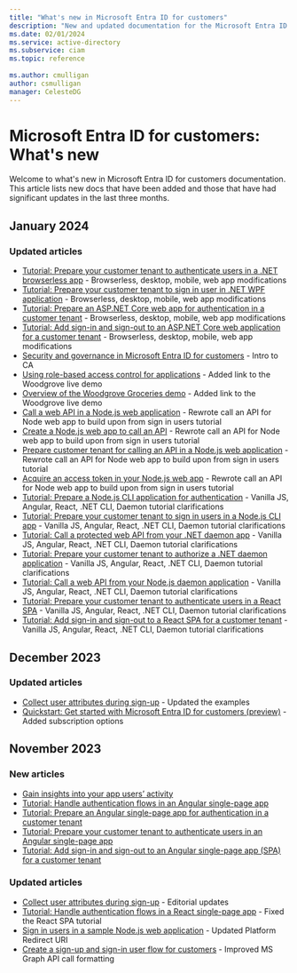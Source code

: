 ```yaml
---
title: "What's new in Microsoft Entra ID for customers"
description: "New and updated documentation for the Microsoft Entra ID for customers documentation."
ms.date: 02/01/2024
ms.service: active-directory
ms.subservice: ciam
ms.topic: reference
 
ms.author: cmulligan
author: csmulligan
manager: CelesteDG
---
```


# Microsoft Entra ID for customers: What's new

Welcome to what's new in Microsoft Entra ID for customers documentation. This article lists new docs that have been added and those that have had significant updates in the last three months. 

## January 2024

### Updated articles

- [Tutorial: Prepare your customer tenant to authenticate users in a .NET browserless app](tutorial-browserless-app-dotnet-sign-in-prepare-tenant.md) - Browserless, desktop, mobile, web app modifications
- [Tutorial: Prepare your customer tenant to sign in user in .NET WPF application](tutorial-desktop-wpf-dotnet-sign-in-prepare-tenant.md) - Browserless, desktop, mobile, web app modifications
- [Tutorial: Prepare an ASP.NET Core web app for authentication in a customer tenant](tutorial-web-app-dotnet-sign-in-prepare-app.md) - Browserless, desktop, mobile, web app modifications
- [Tutorial: Add sign-in and sign-out to an ASP.NET Core web application for a customer tenant](tutorial-web-app-dotnet-sign-in-sign-out.md) - Browserless, desktop, mobile, web app modifications
- [Security and governance in Microsoft Entra ID for customers](concept-security-customers.md) - Intro to CA
- [Using role-based access control for applications](how-to-use-app-roles-customers.md) - Added link to the Woodgrove live demo
- [Overview of the Woodgrove Groceries demo](overview-solutions-customers.md) - Added link to the Woodgrove live demo
- [Call a web API in a Node.js web application](how-to-web-app-node-sign-in-call-api-call-api.md) - Rewrote call an API for Node web app to build upon from sign in users tutorial
- [Create a Node.js web app to call an API](how-to-web-app-node-sign-in-call-api-prepare-app.md) - Rewrote call an API for Node web app to build upon from sign in users tutorial
- [Prepare customer tenant for calling an API in a Node.js web application](how-to-web-app-node-sign-in-call-api-prepare-tenant.md) - Rewrote call an API for Node web app to build upon from sign in users tutorial
- [Acquire an access token in your Node.js web app](how-to-web-app-node-sign-in-call-api-sign-in-acquire-access-token.md) - Rewrote call an API for Node web app to build upon from sign in users tutorial
- [Tutorial: Prepare a Node.js CLI application for authentication](tutorial-cli-app-node-sign-in-prepare-app.md) - Vanilla JS, Angular, React, .NET CLI, Daemon tutorial clarifications
- [Tutorial: Prepare your customer tenant to sign in users in a Node.js CLI app](tutorial-cli-app-node-sign-in-prepare-tenant.md) - Vanilla JS, Angular, React, .NET CLI, Daemon tutorial clarifications
- [Tutorial: Call a protected web API from your .NET daemon app](tutorial-daemon-dotnet-call-api-build-app.md) - Vanilla JS, Angular, React, .NET CLI, Daemon tutorial clarifications
- [Tutorial: Prepare your customer tenant to authorize a .NET daemon application](tutorial-daemon-dotnet-call-api-prepare-tenant.md) - Vanilla JS, Angular, React, .NET CLI, Daemon tutorial clarifications
- [Tutorial: Call a web API from your Node.js daemon application](tutorial-daemon-node-call-api-build-app.md) - Vanilla JS, Angular, React, .NET CLI, Daemon tutorial clarifications
- [Tutorial: Prepare your customer tenant to authenticate users in a React SPA](tutorial-single-page-app-react-sign-in-prepare-tenant.md) - Vanilla JS, Angular, React, .NET CLI, Daemon tutorial clarifications
- [Tutorial: Add sign-in and sign-out to a React SPA for a customer tenant](tutorial-single-page-app-react-sign-in-sign-out.md) - Vanilla JS, Angular, React, .NET CLI, Daemon tutorial clarifications

## December 2023

### Updated articles

- [Collect user attributes during sign-up](how-to-define-custom-attributes.md) - Updated the examples
- [Quickstart: Get started with Microsoft Entra ID for customers (preview)](quickstart-trial-setup.md) - Added subscription options

## November 2023

### New articles

- [Gain insights into your app users’ activity](how-to-user-insights.md)
- [Tutorial: Handle authentication flows in an Angular single-page app](tutorial-single-page-app-angular-sign-in-configure-authentication.md)
- [Tutorial: Prepare an Angular single-page app for authentication in a customer tenant](tutorial-single-page-app-angular-sign-in-prepare-app.md)
- [Tutorial: Prepare your customer tenant to authenticate users in an Angular single-page app](tutorial-single-page-app-angular-sign-in-prepare-tenant.md)
- [Tutorial: Add sign-in and sign-out to an Angular single-page app (SPA) for a customer tenant](tutorial-single-page-app-angular-sign-in-sign-out.md)

### Updated articles

- [Collect user attributes during sign-up](how-to-define-custom-attributes.md) - Editorial updates
- [Tutorial: Handle authentication flows in a React single-page app](tutorial-single-page-app-react-sign-in-configure-authentication.md) - Fixed the React SPA tutorial
- [Sign in users in a sample Node.js web application](sample-web-app-node-sign-in.md) - Updated Platform Redirect URI
- [Create a sign-up and sign-in user flow for customers](how-to-user-flow-sign-up-sign-in-customers.md) - Improved MS Graph API call formatting

